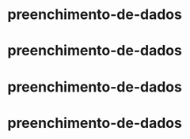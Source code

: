 # preenchimento-de-dados
# preenchimento-de-dados
# preenchimento-de-dados
# preenchimento-de-dados
